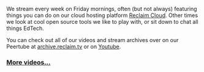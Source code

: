 We stream every week on Friday mornings, often (but not always) featuring things you can do on our cloud hosting platform [Reclaim Cloud](https://reclaim.cloud/). Other times we look at cool open source tools we like to play with, or sit down to chat all things EdTech.

You can check out all of our videos and stream archives over on our Peertube at [archive.reclaim.tv](https://archive.reclaim.tv) or on [Youtube](https://www.youtube.com/@reclaimhosting).

<div id="latest-videos"></div>
<h3 class="latest-videos-footer"><a href="https://archive.reclaim.tv">More videos...</a></h4>